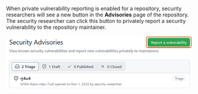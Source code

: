 When private vulnerability reporting is enabled for a repository, security researchers will see a new button in the **Advisories** page of the repository. The security researcher can click this button to privately report a security vulnerability to the repository maintainer.

![Screenshot showing the "Report a vulnerability" button for a repository where private vulnerability reporting has been enabled.](/assets/images/help/security/report-a-vulnerability-button.png)
